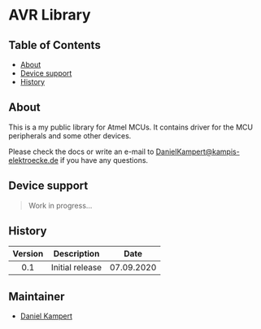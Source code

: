 # AVR Library

## Table of Contents

- [About](#about)
- [Device support](#device-support)
- [History](#history)

## About

This is a my public library for Atmel MCUs. It contains driver for the MCU peripherals and some other devices.

Please check the docs or write an e-mail to [DanielKampert@kampis-elektroecke.de](DanielKampert@kampis-elektroecke.de) if you have any questions.

## Device support

> Work in progress...

## History

| **Version** | **Description** | **Date** |
|:---------:|:------------------------------:|:----------:|
| 0.1       | Initial release                | 07.09.2020 |

## Maintainer

- [Daniel Kampert](mailto:DanielKampert@kampis-elektroecke.de)